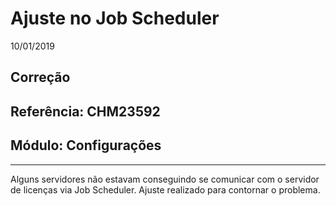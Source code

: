 # Ajuste no Job Scheduler
10/01/2019
## Correção
## Referência: CHM23592
## Módulo: Configurações
***

Alguns servidores não estavam conseguindo se comunicar com o servidor de licenças via Job Scheduler. Ajuste realizado para contornar o problema.
